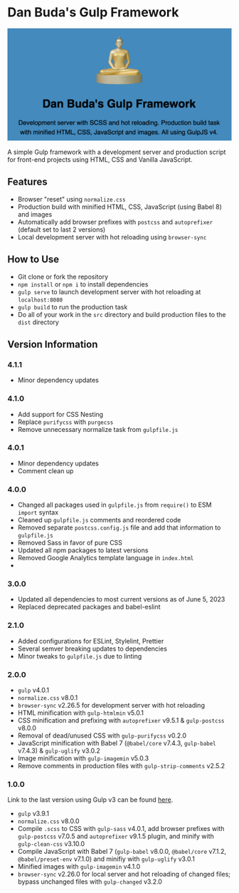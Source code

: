 # Dan Buda's Gulp Framework

<kbd>![Image](gulpframework.png)</kbd>

A simple Gulp framework with a development server and production script for front-end projects using HTML, CSS and Vanilla JavaScript.

## Features

- Browser "reset" using `normalize.css`
- Production build with minified HTML, CSS, JavaScript (using Babel 8) and images
- Automatically add browser prefixes with `postcss` and `autoprefixer` (default set to last 2 versions)
- Local development server with hot reloading using `browser-sync`

## How to Use

- Git clone or fork the repository
- `npm install` or `npm i` to install dependencies
- `gulp serve` to launch development server with hot reloading at `localhost:8080`
- `gulp build` to run the production task
- Do all of your work in the `src` directory and build production files to the `dist` directory

## Version Information

### 4.1.1

- Minor dependency updates

### 4.1.0

- Add support for CSS Nesting
- Replace `purifycss` with `purgecss`
- Remove unnecessary normalize task from `gulpfile.js`

### 4.0.1

- Minor dependency updates
- Comment clean up

### 4.0.0

- Changed all packages used in `gulpfile.js` from `require()` to ESM `import` syntax
- Cleaned up `gulpfile.js` comments and reordered code
- Removed separate `postcss.config.js` file and add that information to `gulpfile.js`
- Removed Sass in favor of pure CSS
- Updated all npm packages to latest versions
- Removed Google Analytics template language in `index.html`
-

### 3.0.0

- Updated all dependencies to most current versions as of June 5, 2023
- Replaced deprecated packages and babel-eslint

### 2.1.0

- Added configurations for ESLint, Stylelint, Prettier
- Several semver breaking updates to dependencies
- Minor tweaks to `gulpfile.js` due to linting

### 2.0.0

- `gulp` v4.0.1
- `normalize.css` v8.0.1
- `browser-sync` v2.26.5 for development server with hot reloading
- HTML minification with `gulp-htmlmin` v5.0.1
- CSS minification and prefixing with `autoprefixer` v9.5.1 & `gulp-postcss` v8.0.0
- Removal of dead/unused CSS with `gulp-purifycss` v0.2.0
- JavaScript minification with Babel 7 (`@babel/core` v7.4.3, `gulp-babel` v7.4.3) & `gulp-uglify` v3.0.2
- Image minification with `gulp-imagemin` v5.0.3
- Remove comments in production files with `gulp-strip-comments` v2.5.2

### 1.0.0

Link to the last version using Gulp v3 can be found [here](https://github.com/DanBuda11/gulp-framework/tree/2165768315c837f24a332c1d098abc750a360414).

- `gulp` v3.9.1
- `normalize.css` v8.0.0
- Compile `.scss` to CSS with `gulp-sass` v4.0.1, add browser prefixes with `gulp-postcss` v7.0.5 and `autoprefixer` v9.1.5 plugin, and minify with `gulp-clean-css` v3.10.0
- Compile JavaScript with Babel 7 (`gulp-babel` v8.0.0, `@babel/core` v7.1.2, `@babel/preset-env` v7.1.0) and minifiy with `gulp-uglify` v3.0.1
- Minified images with `gulp-imagemin` v4.1.0
- `browser-sync` v2.26.0 for local server and hot reloading of changed files; bypass unchanged files with `gulp-changed` v3.2.0
